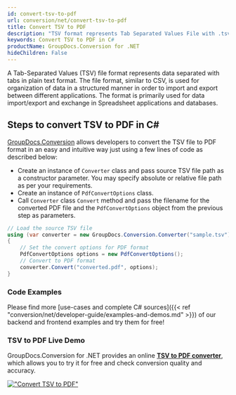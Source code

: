 ```yaml
---
id: convert-tsv-to-pdf
url: conversion/net/convert-tsv-to-pdf
title: Convert TSV to PDF
description: "TSV format represents Tab Separated Values File with .tsv extension. Learn how to convert TSV to PDF file programmatically in C# language using GroupDocs.Conversion for .NET library."
keywords: Convert TSV to PDF in C#
productName: GroupDocs.Conversion for .NET
hideChildren: False
---
```


A Tab-Separated Values (TSV) file format represents data separated with tabs in plain text format. The file format, similar to CSV, is used for organization of data in a structured manner in order to import and export between different applications. The format is primarily used for data import/export and exchange in Spreadsheet applications and databases. 

## Steps to convert TSV to PDF in C#

[GroupDocs.Conversion](https://products.groupdocs.com/conversion/net) allows developers to convert the TSV file to PDF format in an easy and intuitive way just using a few lines of code as described below:

* Create an instance of `Converter` class and pass source TSV file path as a constructor parameter. You may specify absolute or relative file path as per your requirements. 
* Create an instance of `PdfConvertOptions` class.
* Call `Converter` class `Convert` method and pass the filename for the converted PDF file and the `PdfConvertOptions` object from the previous step as parameters.

```csharp
// Load the source TSV file
using (var converter = new GroupDocs.Conversion.Converter("sample.tsv"))
{
    // Set the convert options for PDF format
    PdfConvertOptions options = new PdfConvertOptions();
    // Convert to PDF format
    converter.Convert("converted.pdf", options);
}
```

### Code Examples

Please find more [use-cases and complete C# sources]({{< ref "conversion/net/developer-guide/examples-and-demos.md" >}}) of our backend and frontend examples and try them for free!

### TSV to PDF Live Demo

GroupDocs.Conversion for .NET provides an online [**TSV to PDF converter**](https://products.groupdocs.app/conversion/tsv-to-pdf), which allows you to try it for free and check conversion quality and accuracy.

[!["Convert TSV to PDF"](conversion/net/images/convert-tsv-to-pdf.png)](https://products.groupdocs.app/conversion/tsv-to-pdf)